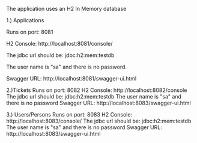 The application uses an H2 In Memory database

1.) Applications

Runs on port: 8081

H2 Console: http://localhost:8081/console/

The jdbc url should be: jdbc:h2:mem:testdb

The user name is "sa" and there is no password.

Swagger URL: http://localhost:8081/swagger-ui.html


2.)Tickets
Runs on port: 8082
H2 Console: http://localhost:8082/console
The jdbc url should be: jdbc:h2:mem:testdb
The user name is "sa" and there is no password
Swagger URL: http://localhost:8083/swagger-ui.html

3.) Users/Persons
Runs on port: 8083
H2 Console: http://localhost:8083/console/
The jdbc url should be: jdbc:h2:mem:testdb
The user name is "sa" and there is no password
Swagger URL: http://localhost:8083/swagger-ui.html
